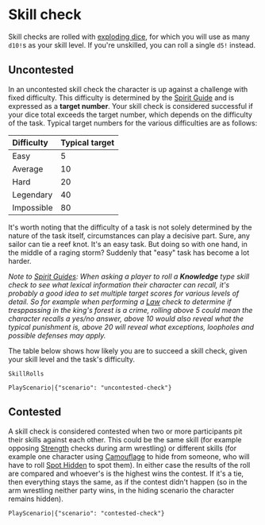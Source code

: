 # Skill check

Skill checks are rolled with [exploding dice](rule:exploding_dice), for which you will use as many `d10!`s as your skill level. If you're unskilled, you can roll a single `d5!` instead.

## Uncontested

In an uncontested skill check the character is up against a challenge with fixed difficulty. This difficulty is determined by the [Spirit Guide](world:concepts:spirit_guide) and is expressed as a **target number**. Your skill check is considered successful if your dice total exceeds the target number, which depends on the difficulty of the task. Typical target numbers for the various difficulties are as follows:

| Difficulty | Typical target |
| :- | :- |
| Easy | 5 |
| Average | 10 |
| Hard | 20 |
| Legendary | 40 |
| Impossible | 80 |

It's worth noting that the difficulty of a task is not solely determined by the nature of the task itself, circumstances can play a decisive part. Sure, any sailor can tie a reef knot. It's an easy task. But doing so with one hand, in the middle of a raging storm? Suddenly that "easy" task has become a lot harder.

*Note to [Spirit Guides](world:concepts:spirit_guide): When asking a player to roll a **Knowledge** type skill check to see what lexical information their character can recall, it's probably a good idea to set multiple target scores for various levels of detail. So for example when performing a [Law](skill:law) check to determine if tresppassing in the king's forest is a crime, rolling above 5 could mean the character recalls a yes/no answer, above 10 would also reveal what the typical punishment is, above 20 will reveal what exceptions, loopholes and possible defenses may apply.*

The table below shows how likely you are to succeed a skill check, given your skill level and the task's difficulty.

`SkillRolls`

`PlayScenario|{"scenario": "uncontested-check"}`

## Contested

A skill check is considered contested when two or more participants pit their skills against each other. This could be the same skill (for example opposing [Strength](skill:strength) checks during arm wrestling) or different skills (for example one character using [Camouflage](skill:camouflage) to hide from someone, who will have to roll [Spot Hidden](skill:spot_hidden) to spot them). In either case the results of the roll are compared and whoever's is the highest wins the contest. If it's a tie, then everything stays the same, as if the contest didn't happen (so in the arm wrestling neither party wins, in the hiding scenario the character remains hidden).

`PlayScenario|{"scenario": "contested-check"}`
